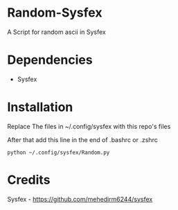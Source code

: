 # Random-Sysfex
A Script for random ascii in Sysfex

# Dependencies
- Sysfex

# Installation
Replace The files in ~/.config/sysfex with this repo's files

After that add this line in the end of .bashrc or .zshrc

```
python ~/.config/sysfex/Random.py

```


# Credits
Sysfex - https://github.com/mehedirm6244/sysfex
